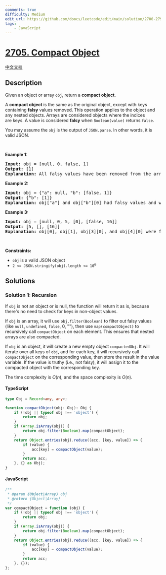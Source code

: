 ```yaml
---
comments: true
difficulty: Medium
edit_url: https://github.com/doocs/leetcode/edit/main/solution/2700-2799/2705.Compact%20Object/README_EN.md
tags:
    - JavaScript
---
```


<!-- problem:start -->

# [2705. Compact Object](https://leetcode.com/problems/compact-object)

[中文文档](/solution/2700-2799/2705.Compact%20Object/README.md)

## Description

<!-- description:start -->

<p>Given an object or array&nbsp;<code>obj</code>, return a <strong>compact object</strong>.</p>

<p>A <strong>compact object</strong>&nbsp;is the same as the original object, except with keys containing <strong>falsy</strong> values removed. This operation applies to the object and any nested objects. Arrays are considered objects where&nbsp;the indices are&nbsp;keys. A value is&nbsp;considered <strong>falsy</strong>&nbsp;when <code>Boolean(value)</code> returns <code>false</code>.</p>

<p>You may assume the&nbsp;<code>obj</code> is&nbsp;the output of&nbsp;<code>JSON.parse</code>. In other words, it is valid JSON.</p>

<p>&nbsp;</p>
<p><strong class="example">Example 1:</strong></p>

<pre>
<strong>Input:</strong> obj = [null, 0, false, 1]
<strong>Output:</strong> [1]
<strong>Explanation:</strong> All falsy values have been removed from the array.
</pre>

<p><strong class="example">Example 2:</strong></p>

<pre>
<strong>Input:</strong> obj = {&quot;a&quot;: null, &quot;b&quot;: [false, 1]}
<strong>Output:</strong> {&quot;b&quot;: [1]}
<strong>Explanation:</strong> obj[&quot;a&quot;] and obj[&quot;b&quot;][0] had falsy values and were removed.</pre>

<p><strong class="example">Example 3:</strong></p>

<pre>
<strong>Input:</strong> obj = [null, 0, 5, [0], [false, 16]]
<strong>Output:</strong> [5, [], [16]]
<strong>Explanation:</strong> obj[0], obj[1], obj[3][0], and obj[4][0] were falsy and removed.
</pre>

<p>&nbsp;</p>
<p><strong>Constraints:</strong></p>

<ul>
	<li><code>obj</code> is a valid JSON object</li>
	<li><code>2 &lt;= JSON.stringify(obj).length &lt;= 10<sup>6</sup></code></li>
</ul>

<!-- description:end -->

## Solutions

<!-- solution:start -->

### Solution 1: Recursion

If `obj` is not an object or is null, the function will return it as is, because there's no need to check for keys in non-object values.

If `obj` is an array, it will use `obj.filter(Boolean)` to filter out falsy values (like `null`, `undefined`, `false`, 0, ""), then use `map(compactObject)` to recursively call `compactObject` on each element. This ensures that nested arrays are also compacted.

If `obj` is an object, it will create a new empty object `compactedObj`. It will iterate over all keys of `obj`, and for each key, it will recursively call `compactObject` on the corresponding value, then store the result in the value variable. If the value is truthy (i.e., not falsy), it will assign it to the compacted object with the corresponding key.

The time complexity is $O(n)$, and the space complexity is $O(n)$.

<!-- tabs:start -->

#### TypeScript

```ts
type Obj = Record<any, any>;

function compactObject(obj: Obj): Obj {
    if (!obj || typeof obj !== 'object') {
        return obj;
    }
    if (Array.isArray(obj)) {
        return obj.filter(Boolean).map(compactObject);
    }
    return Object.entries(obj).reduce((acc, [key, value]) => {
        if (value) {
            acc[key] = compactObject(value);
        }
        return acc;
    }, {} as Obj);
}
```

#### JavaScript

```js
/**
 * @param {Object|Array} obj
 * @return {Object|Array}
 */
var compactObject = function (obj) {
    if (!obj || typeof obj !== 'object') {
        return obj;
    }
    if (Array.isArray(obj)) {
        return obj.filter(Boolean).map(compactObject);
    }
    return Object.entries(obj).reduce((acc, [key, value]) => {
        if (value) {
            acc[key] = compactObject(value);
        }
        return acc;
    }, {});
};
```

<!-- tabs:end -->

<!-- solution:end -->

<!-- problem:end -->

